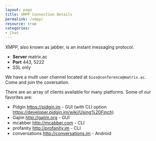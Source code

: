 ```yaml
---
layout: page
title: XMPP Connection Details
permalink: /xmpp/
resource: true
categories:
- Chat
---
```


XMPP, also known as jabber, is an instant messaging protocol. 

- **Server** matrix.ac
- **Port** 443, 5222 
- SSL only

We have a multi user channel located at ```bios@conference@matrix.ac```.  
Come and join the coversation.

There are an array of clients available for many platforms. Some of our favorites are:

- Pidgin <https://pidgin.im> - GUI (with CLI option <https://developer.pidgin.im/wiki/Using%20Finch>)
- Gajim <http://gajim.org> - GUI
- mcabber <http://mcabber.com> - CLI
- profanity <http://profanity.im> - CLI
- conversations <http://conversations.im> - Android
